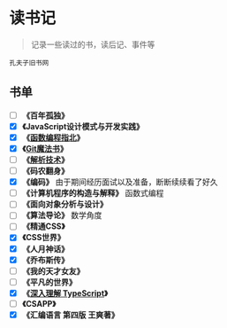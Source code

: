 # 读书记

> 记录一些读过的书，读后记、事件等

`孔夫子旧书网`

## 书单

- [ ] **《百年孤独》**
- [x] **《JavaScript设计模式与开发实践》**
- [x] **《[函数编程指北](https://llh911001.gitbooks.io/mostly-adequate-guide-chinese/content/)》**
- [x] **《[Git魔法书](http://www-cs-students.stanford.edu/~blynn/gitmagic/intl/zh_cn/index.html)》** 
- [ ] **《[解析技术](https://parsing-techniques.duguying.net/)》** 
- [ ] **《码农翻身》**
- [x] **《编码》** 由于期间经历面试以及准备，断断续续看了好久
- [ ] **《计算机程序的构造与解释》** 函数式编程
- [ ] **《面向对象分析与设计》**
- [ ] **《算法导论》** 数学角度
- [ ] **《精通CSS》**
- [x] **《CSS世界》**
- [x] **《人月神话》** 
- [x] **《乔布斯传》**
- [ ] **《我的天才女友》**
- [ ] **《平凡的世界》**
- [x] **《[深入理解 TypeScript](https://jkchao.github.io/typescript-book-chinese/)》**
- [ ] **《CSAPP》**
- [x] **《汇编语言 第四版 王爽著》**
